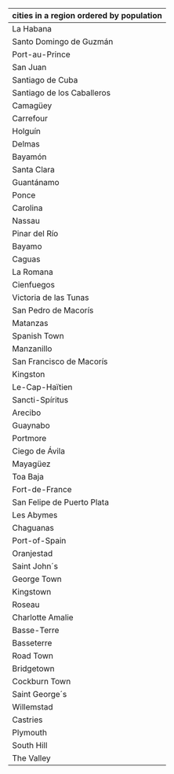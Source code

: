 | cities in a region ordered by population |
| --- |
| La Habana |
| Santo Domingo de Guzmán |
| Port-au-Prince |
| San Juan |
| Santiago de Cuba |
| Santiago de los Caballeros |
| Camagüey |
| Carrefour |
| Holguín |
| Delmas |
| Bayamón |
| Santa Clara |
| Guantánamo |
| Ponce |
| Carolina |
| Nassau |
| Pinar del Río |
| Bayamo |
| Caguas |
| La Romana |
| Cienfuegos |
| Victoria de las Tunas |
| San Pedro de Macorís |
| Matanzas |
| Spanish Town |
| Manzanillo |
| San Francisco de Macorís |
| Kingston |
| Le-Cap-Haïtien |
| Sancti-Spíritus |
| Arecibo |
| Guaynabo |
| Portmore |
| Ciego de Ávila |
| Mayagüez |
| Toa Baja |
| Fort-de-France |
| San Felipe de Puerto Plata |
| Les Abymes |
| Chaguanas |
| Port-of-Spain |
| Oranjestad |
| Saint John´s |
| George Town |
| Kingstown |
| Roseau |
| Charlotte Amalie |
| Basse-Terre |
| Basseterre |
| Road Town |
| Bridgetown |
| Cockburn Town |
| Saint George´s |
| Willemstad |
| Castries |
| Plymouth |
| South Hill |
| The Valley |
